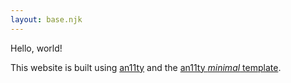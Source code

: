 ```yaml
---
layout: base.njk
---
```


Hello, world!

This website is built using [an11ty](https://github.com/an11ty/an11ty) and
the [an11ty *minimal* template](https://github.com/an11ty/template-minimal).
